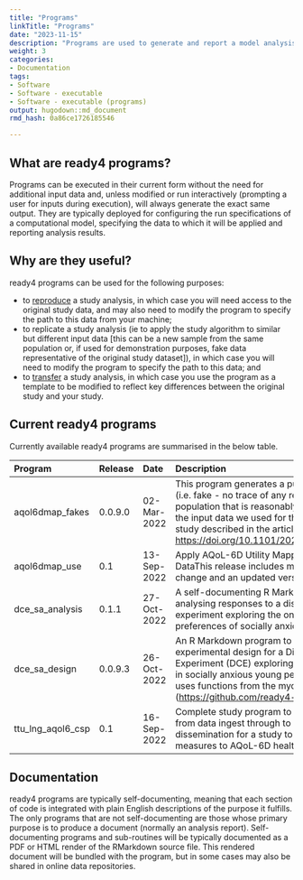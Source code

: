 ```yaml
---
title: "Programs"
linkTitle: "Programs"
date: "2023-11-15"
description: "Programs are used to generate and report a model analysis."
weight: 3
categories: 
- Documentation
tags: 
- Software
- Software - executable
- Software - executable (programs)
output: hugodown::md_document
rmd_hash: 0a86ce1726185546

---
```


## What are ready4 programs?

Programs can be executed in their current form without the need for additional input data and, unless modified or run interactively (prompting a user for inputs during execution), will always generate the exact same output. They are typically deployed for configuring the run specifications of a computational model, specifying the data to which it will be applied and reporting analysis results.

## Why are they useful?

ready4 programs can be used for the following purposes:

-   to [reproduce](/docs/getting-started/concepts/reproducible-replicable-generalisable/) a study analysis, in which case you will need access to the original study data, and may also need to modify the program to specify the path to this data from your machine;
-   to replicate a study analysis (ie to apply the study algorithm to similar but different input data \[this can be a new sample from the same population or, if used for demonstration purposes, fake data representative of the original study dataset\]), in which case you will need to modify the program to specify the path to this data; and
-   to [transfer](/docs/getting-started/concepts/transferable/) a study analysis, in which case you use the program as a template to be modified to reflect key differences between the original study and your study.

## Current ready4 programs

Currently available ready4 programs are summarised in the below table.

<html>


<body>






<div id="header">




</div>


<table class="table table-hover table-condensed" style="margin-left: auto; margin-right: auto;">
<thead>
<tr>
<th style="text-align:left;">
Program
</th>
<th style="text-align:left;">
Release
</th>
<th style="text-align:left;">
Date
</th>
<th style="text-align:left;">
Description
</th>
<th style="text-align:left;">
Source
</th>
</tr>
</thead>
<tbody>
<tr>
<td style="text-align:left;">
aqol6dmap_fakes
</td>
<td style="text-align:left;">
0.0.9.0
</td>
<td style="text-align:left;">
02-Mar-2022
</td>
<td style="text-align:left;">
This program generates a purely synthetic (i.e. fake - no trace of any
real records) population that is reasonably representative of the input
data we used for the utility mapping study described in the article <a href="https://doi.org/10.1101/2021.07.07.21260129" class="uri">https://doi.org/10.1101/2021.07.07.21260129</a>.
</td>
<td style="text-align:left;">
<a href="https://github.com/ready4-dev/aqol6dmap_fakes" style="     ">Dev</a>,
<a href="https://doi.org/10.5281/zenodo.6321821" style="     ">Archive</a>
</td>
</tr>
<tr>
<td style="text-align:left;">
aqol6dmap_use
</td>
<td style="text-align:left;">
0.1
</td>
<td style="text-align:left;">
13-Sep-2022
</td>
<td style="text-align:left;">
Apply AQoL-6D Utility Mapping Models To New DataThis release includes
minor formatting change and an updated version number.
</td>
<td style="text-align:left;">
<a href="https://github.com/ready4-dev/aqol6dmap_use" style="     ">Dev</a>,
<a href="https://doi.org/10.5281/zenodo.7073433" style="     ">Archive</a>
</td>
</tr>
<tr>
<td style="text-align:left;">
dce_sa_analysis
</td>
<td style="text-align:left;">
0.1.1
</td>
<td style="text-align:left;">
27-Oct-2022
</td>
<td style="text-align:left;">
A self-documenting R Markdown program for analysing responses to a
discrete choice experiment exploring the online help-seeking preferences
of socially anxious young people.
</td>
<td style="text-align:left;">
<a href="https://github.com/ready4-dev/dce_sa_analysis" style="     ">Dev</a>,
<a href="https://doi.org/10.5281/zenodo.7259735" style="     ">Archive</a>
</td>
</tr>
<tr>
<td style="text-align:left;">
dce_sa_design
</td>
<td style="text-align:left;">
0.0.9.3
</td>
<td style="text-align:left;">
26-Oct-2022
</td>
<td style="text-align:left;">
An R Markdown program to create the experimental design for a Discrete
Choice Experiment (DCE) exploring online help seeking in socially
anxious young people.This release uses functions from the mychoice R
package (<a href="https://github.com/ready4-dev/mychoice" class="uri">https://github.com/ready4-dev/mychoice</a>).
</td>
<td style="text-align:left;">
<a href="https://github.com/ready4-dev/dce_sa_design" style="     ">Dev</a>,
<a href="https://doi.org/10.5281/zenodo.7252203" style="     ">Archive</a>
</td>
</tr>
<tr>
<td style="text-align:left;">
ttu_lng_aqol6_csp
</td>
<td style="text-align:left;">
0.1
</td>
<td style="text-align:left;">
16-Sep-2022
</td>
<td style="text-align:left;">
Complete study program to reproduce all steps from data ingest through
to results dissemination for a study to map mental health measures to
AQoL-6D health utility.
</td>
<td style="text-align:left;">
<a href="https://github.com/ready4-dev/ttu_lng_aqol6_csp" style="     ">Dev</a>,
<a href="https://doi.org/10.5281/zenodo.7073428" style="     ">Archive</a>
</td>
</tr>
</tbody>
</table>





<script>

// add bootstrap table styles to pandoc tables
function bootstrapStylePandocTables() {
  $('tr.odd').parent('tbody').parent('table').addClass('table table-condensed');
}
$(document).ready(function () {
  bootstrapStylePandocTables();
});


</script>

<!-- tabsets -->

<script>
$(document).ready(function () {
  window.buildTabsets("TOC");
});

$(document).ready(function () {
  $('.tabset-dropdown > .nav-tabs > li').click(function () {
    $(this).parent().toggleClass('nav-tabs-open');
  });
});
</script>

<!-- code folding -->


<!-- dynamically load mathjax for compatibility with self-contained -->
<script>
  (function () {
    var script = document.createElement("script");
    script.type = "text/javascript";
    script.src  = "https://mathjax.rstudio.com/latest/MathJax.js?config=TeX-AMS-MML_HTMLorMML";
    document.getElementsByTagName("head")[0].appendChild(script);
  })();
</script>

</body>
</html>

## Documentation

ready4 programs are typically self-documenting, meaning that each section of code is integrated with plain English descriptions of the purpose it fulfills. The only programs that are not self-documenting are those whose primary purpose is to produce a document (normally an analysis report). Self-documenting programs and sub-routines will be typically documented as a PDF or HTML render of the RMarkdown source file. This rendered document will be bundled with the program, but in some cases may also be shared in online data repositories.

